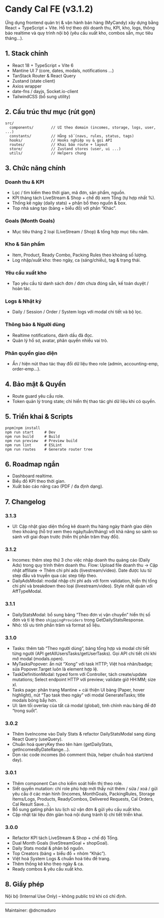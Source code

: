 # Candy Cal FE (v3.1.2)

Ứng dụng frontend quản trị & vận hành bán hàng (MyCandy) xây dựng bằng React + TypeScript + Vite. Hỗ trợ theo dõi doanh thu, KPI, kho, logs, thông báo realtime và quy trình nội bộ (yêu cầu xuất kho, combos sẵn, mục tiêu tháng...).

## 1. Stack chính

- React 18 + TypeScript + Vite 6
- Mantine UI 7 (core, dates, modals, notifications ...)
- TanStack Router & React Query
- Zustand (state client)
- Axios wrapper
- date-fns / dayjs, Socket.io-client
- TailwindCSS (bổ sung utility)

## 2. Cấu trúc thư mục (rút gọn)

```
src/
  components/        // UI theo domain (incomes, storage, logs, user, ...)
  constants/         // Hằng số (navs, rules, status, tags)
  hooks/             // Hooks nghiệp vụ & gọi API
  routes/            // Khai báo route + layout
  store/             // Zustand stores (user, ui ...)
  utils/             // Helpers chung
```

## 3. Chức năng chính

### Doanh thu & KPI

- Lọc / tìm kiếm theo thời gian, mã đơn, sản phẩm, nguồn.
- KPI tháng tách LiveStream & Shop + chế độ xem Tổng (tự hợp nhất %).
- Thống kê ngày (daily stats) + phân bổ theo nguồn & box.
- Top nhà sáng tạo (bảng + biểu đồ) với phần “Khác”.

### Goals (Month Goals)

- Mục tiêu tháng 2 loại (LiveStream / Shop) & tổng hợp mục tiêu năm.

### Kho & Sản phẩm

- Item, Product, Ready Combo, Packing Rules theo khoảng số lượng.
- Log nhập/xuất kho: theo ngày, ca (sáng/chiều), tag & trạng thái.

### Yêu cầu xuất kho

- Tạo yêu cầu từ danh sách đơn / đơn chưa đóng sẵn, kế toán duyệt / hoàn tác.

### Logs & Nhật ký

- Daily / Session / Order / System logs với modal chi tiết và bộ lọc.

### Thông báo & Người dùng

- Realtime notifications, đánh dấu đã đọc.
- Quản lý hồ sơ, avatar, phân quyền nhiều vai trò.

### Phân quyền giao diện

- Ẩn / hiện nút thao tác thay đổi dữ liệu theo role (admin, accounting-emp, order-emp...).

## 4. Bảo mật & Quyền

- Route guard yêu cầu role.
- Token quản lý trong state; chỉ hiển thị thao tác ghi dữ liệu khi có quyền.

## 5. Triển khai & Scripts

```
pnpm|npm install
npm run start     # Dev
npm run build     # Build
npm run preview   # Preview build
npm run lint      # ESLint
npm run routes    # Generate router tree
```

## 6. Roadmap ngắn

- Dashboard realtime.
- Biểu đồ KPI theo thời gian.
- Xuất báo cáo nâng cao (PDF / đa định dạng).

## 7. Changelog

### 3.1.3

- UI: Cập nhật giao diện thống kê doanh thu hàng ngày thành giao diện theo khoảng (hỗ trợ xem theo ngày/tuần/tháng) với khả năng so sánh so sánh với giai đoạn trước (hiển thị phần trăm thay đổi).

### 3.1.2

- Incomes: thêm step thứ 3 cho việc nhập doanh thu quảng cáo (Daily Ads) trong quy trình thêm doanh thu. Flow: Upload file doanh thu → Cập nhật affiliate → Thêm chi phí ads (livestream/video). Date được lưu từ step đầu và truyền qua các step tiếp theo.
- DailyAdsModal: modal nhập chi phí ads với form validation, hiển thị tổng chi phí và breakdown theo loại (livestream/video). Style nhất quán với AffTypeModal.

### 3.1.1

- DailyStatsModal: bổ sung bảng “Theo đơn vị vận chuyển” hiển thị số đơn và tỉ lệ theo `shippingProviders` trong GetDailyStatsResponse.
- Nhỏ: tối ưu tính phần trăm và format số liệu.

### 3.1.0

- Tasks: thêm tab “Theo người dùng”, bảng tổng hợp và modal chi tiết từng người (API getAllUsersTasks/getUserTasks). Gọi API chi tiết chỉ khi mở modal (modals.open).
- MyTasksPopover: ẩn nút “Xong” với task HTTP; Việt hoá nhãn/badge; sửa Popover.Target luôn là element hợp lệ.
- TaskDefinitionModal: typed form với Controller, tách create/update mutations; Select endpoint HTTP với preview; validate giờ HH:MM; size xl.
- Tasks page: phân trang Mantine + cải thiện UI bảng (Paper, hover highlight), nút “Tạo task theo ngày” với modal GenerateTasks; title modals bóng bẩy hơn.
- UI: làm tối overlay của tất cả modal (global), tinh chỉnh màu bảng để đỡ “trong suốt”.

### 3.0.2

- Thêm liveIncome vào Daily Stats & refactor DailyStatsModal sang dùng React Query (useQuery).
- Chuẩn hoá queryKey theo tên hàm (getDailyStats, getIncomesByDateRange...).
- Dọn rác code incomes (bỏ comment thừa, helper chuẩn hoá start/end day).

### 3.0.1

- Thêm component Can cho kiểm soát hiển thị theo role.
- Siết quyền mutation: chỉ role phù hợp mới thấy nút thêm / sửa / xoá / gửi yêu cầu ở các màn hình (Incomes, MonthGoals, PackingRules, Storage Items/Logs, Products, ReadyCombos, Delivered Requests, Cal Orders, Cal Result Save...).
- Bổ sung gating phần lưu lịch sử vận đơn & gửi yêu cầu xuất kho.
- Cập nhật tài liệu đơn giản hoá nội dung tránh lộ chi tiết triển khai.

### 3.0.0

- Refactor KPI tách LiveStream & Shop + chế độ Tổng.
- Dual Month Goals (liveStreamGoal + shopGoal).
- Daily Stats modal & phân bổ nguồn.
- Top Creators (bảng + biểu đồ + nhóm “Khác”).
- Việt hoá System Logs & chuẩn hoá tiêu đề trang.
- Thêm thống kê kho theo ngày & ca.
- Ready combos & yêu cầu xuất kho.

## 8. Giấy phép

Nội bộ (Internal Use Only) – không public trừ khi có chỉ định.

---

Maintainer: @dncmaduro
